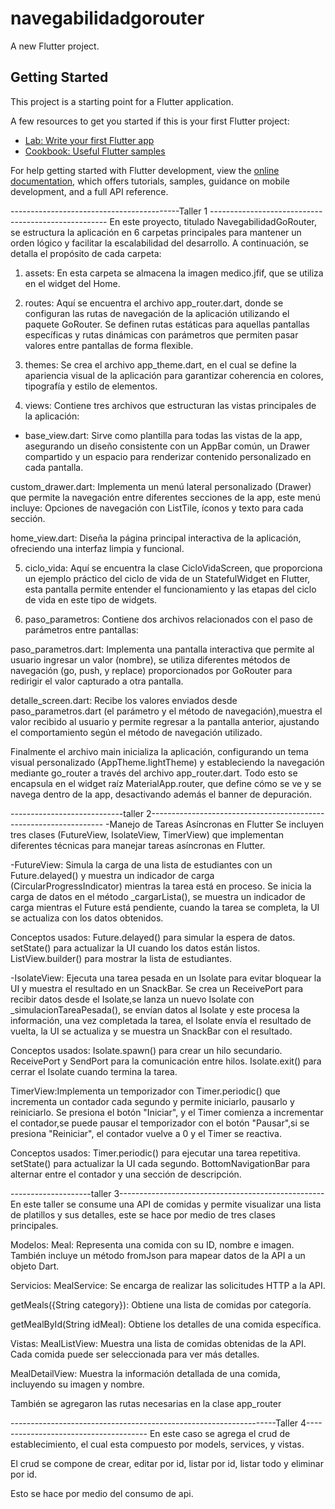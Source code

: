 # navegabilidadgorouter

A new Flutter project.

## Getting Started

This project is a starting point for a Flutter application.

A few resources to get you started if this is your first Flutter project:

- [Lab: Write your first Flutter app](https://docs.flutter.dev/get-started/codelab)
- [Cookbook: Useful Flutter samples](https://docs.flutter.dev/cookbook)

For help getting started with Flutter development, view the
[online documentation](https://docs.flutter.dev/), which offers tutorials,
samples, guidance on mobile development, and a full API reference.

------------------------------------------Taller 1 ----------------------------------------------------
En este proyecto, titulado NavegabilidadGoRouter, se estructura la aplicación en 6 carpetas principales para mantener un orden lógico y facilitar la escalabilidad del desarrollo. A continuación, se detalla el propósito de cada carpeta:

1. assets: En esta carpeta se almacena la imagen medico.jfif, que se utiliza en el widget del Home.

2. routes: Aquí se encuentra el archivo app_router.dart, donde se configuran las rutas de navegación de la aplicación utilizando el paquete GoRouter. Se definen rutas estáticas para aquellas pantallas específicas y rutas dinámicas con parámetros que permiten pasar valores entre pantallas de forma flexible.

3. themes: Se crea el archivo app_theme.dart, en el cual se define la apariencia visual de la aplicación para garantizar coherencia en colores, tipografía y estilo de elementos.

4. views: Contiene tres archivos que estructuran las vistas principales de la aplicación:

* base_view.dart: Sirve como plantilla para todas las vistas de la app, asegurando un diseño consistente con un AppBar común, un Drawer compartido y un espacio para renderizar contenido personalizado en cada pantalla.

custom_drawer.dart: Implementa un menú lateral personalizado (Drawer) que permite la navegación entre diferentes secciones de la app, este menú incluye: Opciones de navegación con ListTile, íconos y texto para cada sección.

home_view.dart: Diseña la página principal interactiva de la aplicación, ofreciendo una interfaz limpia y funcional.

5. ciclo_vida: Aquí se encuentra la clase CicloVidaScreen, que proporciona un ejemplo práctico del ciclo de vida de un StatefulWidget en Flutter, esta pantalla permite entender el funcionamiento y las etapas del ciclo de vida en este tipo de widgets.

6. paso_parametros: Contiene dos archivos relacionados con el paso de parámetros entre pantallas:

paso_parametros.dart: Implementa una pantalla interactiva que permite al usuario ingresar un valor (nombre), se utiliza diferentes métodos de navegación (go, push, y replace) proporcionados por GoRouter para redirigir el valor capturado a otra pantalla.

detalle_screen.dart: Recibe los valores enviados desde paso_parametros.dart (el parámetro y el método de navegación),muestra el valor recibido al usuario y permite regresar a la pantalla anterior, ajustando el comportamiento según el método de navegación utilizado.

Finalmente el archivo main inicializa la aplicación, configurando un tema visual personalizado (AppTheme.lightTheme) y estableciendo la navegación mediante go_router a través del archivo app_router.dart. Todo esto se encapsula en el widget raíz MaterialApp.router, que define cómo se ve y se navega dentro de la app, desactivando además el banner de depuración.

----------------------------taller 2------------------------------------------------------------------
-Manejo de Tareas Asíncronas en Flutter
Se incluyen tres clases (FutureView, IsolateView, TimerView) que implementan diferentes técnicas para manejar tareas asíncronas en Flutter.

-FutureView: Simula la carga de una lista de estudiantes con un Future.delayed() y muestra un indicador de carga (CircularProgressIndicator) mientras la tarea está en proceso.
Se inicia la carga de datos en el método _cargarLista(), se muestra un indicador de carga mientras el Future está pendiente, cuando la tarea se completa, la UI se actualiza con los datos obtenidos.

Conceptos usados:
Future.delayed() para simular la espera de datos.
setState() para actualizar la UI cuando los datos están listos.
ListView.builder() para mostrar la lista de estudiantes.

-IsolateView: Ejecuta una tarea pesada en un Isolate para evitar bloquear la UI y muestra el resultado en un SnackBar. 
Se crea un ReceivePort para recibir datos desde el Isolate,se lanza un nuevo Isolate con _simulacionTareaPesada(), se envían datos al Isolate y este procesa la información, una vez completada la tarea, el Isolate envía el resultado de vuelta, la UI se actualiza y se muestra un SnackBar con el resultado.

Conceptos usados:
Isolate.spawn() para crear un hilo secundario.
ReceivePort y SendPort para la comunicación entre hilos.
Isolate.exit() para cerrar el Isolate cuando termina la tarea.

TimerView:Implementa un temporizador con Timer.periodic() que incrementa un contador cada segundo y permite iniciarlo, pausarlo y reiniciarlo. 
Se presiona el botón "Iniciar", y el Timer comienza a incrementar el contador,se puede pausar el temporizador con el botón "Pausar",si se presiona "Reiniciar", el contador vuelve a 0 y el Timer se reactiva.

Conceptos usados:
Timer.periodic() para ejecutar una tarea repetitiva.
setState() para actualizar la UI cada segundo.
BottomNavigationBar para alternar entre el contador y una sección de descripción.



--------------------taller 3---------------------------------------------------
En este taller se consume una API de comidas y permite visualizar una lista de platillos y sus detalles, este se hace por medio de tres clases principales.

Modelos: 
Meal: Representa una comida con su ID, nombre e imagen. También incluye un método fromJson para mapear datos de la API a un objeto Dart.

Servicios:
MealService: Se encarga de realizar las solicitudes HTTP a la API.

getMeals({String category}): Obtiene una lista de comidas por categoría.

getMealById(String idMeal): Obtiene los detalles de una comida específica.

Vistas: 
MealListView: Muestra una lista de comidas obtenidas de la API. Cada comida puede ser seleccionada para ver más detalles.

MealDetailView: Muestra la información detallada de una comida, incluyendo su imagen y nombre.

También se agregaron las rutas necesarias en la clase app_router 

------------------------------------------------------------------Taller 4--------------------------------------
En este caso se agrega el crud de establecimiento, el cual esta compuesto por models, services, y vistas.

El crud se compone de crear, editar por id, listar por id, listar todo  y eliminar por id.

Esto se hace por medio del consumo de api.